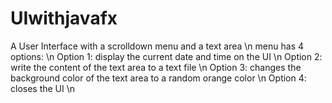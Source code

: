 # UIwithjavafx
A User Interface with a scrolldown menu and a text area \n
menu has 4 options: \n
Option 1: display the current date and time on the UI \n
Option 2: write the content of the text area to a text file \n
Option 3: changes the background color of the text area to a random orange color \n
Option 4: closes the UI \n
